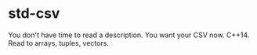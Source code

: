 # std-csv
You don't have time to read a description. You want your CSV now. C++14. Read to arrays, tuples, vectors.
